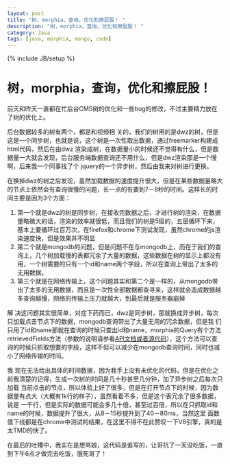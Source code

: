 ```yaml
---
layout: post
title: "树，morphia，查询，优化和擦屁股！ "
description: "树，morphia，查询，优化和擦屁股！ "
category: Java
tags: [java, morphia, mongo, code]
---
```

{% include JB/setup %}

树，morphia，查询，优化和擦屁股！
================================



前天和昨天一直都在忙后台CMS树的优化和一些bug的修改，不过主要精力放在了树的优化上。

后台数据较多的树有两个，都是和视频相 关的，我们的树用的是dwz的树，但是这是一个同步树，也就是说，这个树是一次性取出数据，通过freemarker构建成html代码，然后在由dwz 渲染成树，在数据量小的时候还不觉得有什么，但是数据量一大就会发现，后台服务端数据查询还不用什么，但是dwz渲染那是一个慢啊，后来我一个同事找了个 jquery的一个异步树，然后由我来对树进行更换。

在换掉dwz的树之后发现，虽然加载数据的速度提升很大，但是在某些数据量略大的节点上依然会有查询很慢的问题，长一点的有要到7－8秒的时间。这样长的时间主要是因为3个方面：

1. 第一个就是dwz的树是同步树，在接收完数据之后，才进行树的渲染，在数据量略微大的话，渲染的效率就很低，而且我们的树是5级的，五层循环下来，基本上要循环过百万次，在firefox和chrome下测试发现，虽然chrome的js渲染速度快，但是效果并不明显
2. 第二个就是mongodb的问题，但是问题不在与mongodb上，而在于我们的查询上，几个树加载慢的表都冗余了大量的数据，这些数据在树的显示上都没有用，一个树需要的只有一个id和name两个字段，所以在查询上带出了太多的无用数据。
3. 第三个就是在网络传输上，这个问题其实和第二个是一样的，从mongodb带出了太多的无用数据，而且是一次性全部数据都查寻来，这样就会造成数据越多查询越慢，网络的传输上压力就越大，到最后就是服务器崩掉

解 决这问题其实很简单，对症下药而已，dwz是同步树，那就换成异步树，每次只加载点击节点下的数据，mongodb查询带出了大量无用的冗余数据，但是我 们只用了id和name那就在查询的时候只查出id和name，morphia的Query有个方法retrievedFields方法（参数的说明请参看[API文档或者源代码](http://code.google.com/p/morphia/)），这个方法可以查询的时候只抓取想要的字段，这样不但可以减少在mongodb查询时间，同时也减小了网络传输的时间。

我 现在无法给出具体的时间数据，因为我手上没有未优化的代码，但是在优化之前我清楚的记得，生成一次树的时间是几十秒甚至几分钟，加了异步树之后每次只加载 当前点击的节点，所以体验上好了很多，但是在打开节点下的时候，因为数据量有点大（大概有1k行的样子），虽然看着不多，但是这个表冗余了很多数据，说是 一千行，但是实际的数据可能会多几十倍，甚至过百倍，所以在只抓取id和name的时候，数据提升了很大，从8－15秒提升到了40－80ms，当然这里 面数值下线都是在chrome中测试的结果，在这里不得不在此赞叹一下V8引擎，真的是太TMD的快了。

在最后的吐槽中，我实在是想骂娘，这代码是谁写的，让哥抗了一天没吃饭，一直到下午6点才做完去吃饭，饿死哥了！
